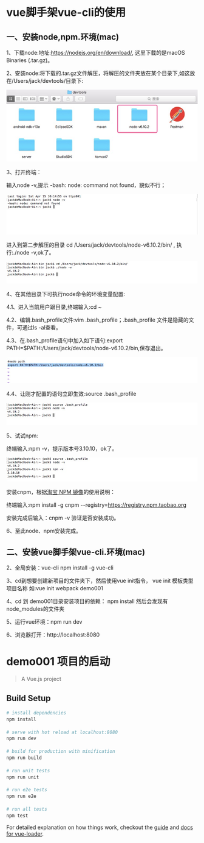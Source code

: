 vue脚手架vue-cli的使用
====

一、安装node,npm.环境(mac)
----

1、下载node:地址:https://nodejs.org/en/download/, 这里下载的是macOS Binaries (.tar.gz)。

2、安装node:将下载的.tar.gz文件解压，将解压的文件夹放在某个目录下,如这放在/Users/jack/devtools/目录下:

![image](https://github.com/jiekekeji/MVueWebpack/blob/master/demo001/preview/icon-install-dir.png)

3、打开终端：

   输入node -v,提示 -bash: node: command not found，貌似不行；
    
![image](https://github.com/jiekekeji/MVueWebpack/blob/master/demo001/preview/icon-command-node.png)    
     
   进入到第二步解压的目录 cd /Users/jack/devtools/node-v6.10.2/bin/ ,
   执行:./node -v,ok了。
    
![image](https://github.com/jiekekeji/MVueWebpack/blob/master/demo001/preview/icon-command-v.png)     
    
4、在其他目录下可执行node命令的环境变量配置:
   
   4.1、进入当前用户跟目录,终端输入:cd ~
    
   4.2、编辑.bash_profile文件:vim .bash_profile；.bash_profile 文件是隐藏的文件，可通过ls -al查看。
    
   4.3、在.bash_profile语句中加入如下语句:export PATH=$PATH:/Users/jack/devtools/node-v6.10.2/bin,保存退出。
    
![image](https://github.com/jiekekeji/MVueWebpack/blob/master/demo001/preview/icon-node-path.png)      
    
   4.4、让刚才配置的语句立即生效:source .bash_profile 
    
![image](https://github.com/jiekekeji/MVueWebpack/blob/master/demo001/preview/icon-node-path-ok.png)      

5、试试npm:
    
   终端输入:npm -v，提示版本号3.10.10，ok了。
    
![image](https://github.com/jiekekeji/MVueWebpack/blob/master/demo001/preview/icon-node-npm.png)
      
   安装cnpm，根据[淘宝 NPM 镜像](http://npm.taobao.org/)的使用说明：
   
   终端输入:npm install -g cnpm --registry=https://registry.npm.taobao.org
   
   安装完成后输入：cnpm -v 验证是否安装成功。
     
6、至此node、npm安装完成。


二、安装vue脚手架vue-cli.环境(mac)
----


2、全局安装：vue-cli
   npm install -g vue-cli

3、cd到想要创建新项目的文件夹下，然后使用vue init指令，
   vue init 模板类型 项目名称
   如:vue init webpack demo001

4、cd 到 demo001目录安装项目的依赖：
   npm install
   然后会发现有 node_modules的文件夹

5、运行vue环境：npm run dev

6、浏览器打开：http://localhost:8080


# demo001 项目的启动

> A Vue.js project

## Build Setup

``` bash
# install dependencies
npm install

# serve with hot reload at localhost:8080
npm run dev

# build for production with minification
npm run build

# run unit tests
npm run unit

# run e2e tests
npm run e2e

# run all tests
npm test
```

For detailed explanation on how things work, checkout the [guide](http://vuejs-templates.github.io/webpack/) and [docs for vue-loader](http://vuejs.github.io/vue-loader).
